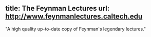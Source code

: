 title: The Feynman Lectures
url: http://www.feynmanlectures.caltech.edu
---
"A high quality up-to-date copy of Feynman's legendary lectures."
